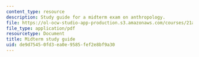 ```yaml
---
content_type: resource
description: Study guide for a midterm exam on anthropology.
file: https://ol-ocw-studio-app-production.s3.amazonaws.com/courses/21a-00-introduction-to-anthropology-spring-2013/de9d75450fd3ea0e9585fef2e8bf9a30_MIT21A_00S13_Mdtrmstudyg.pdf
file_type: application/pdf
resourcetype: Document
title: Midterm study guide
uid: de9d7545-0fd3-ea0e-9585-fef2e8bf9a30
---
```

